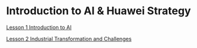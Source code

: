# Introduction to AI & Huawei Strategy

[Lesson 1 Introduction to AI](Lesson_01/README.md)

[Lesson 2 Industrial Transformation and Challenges](Lesson_02/README.md)
